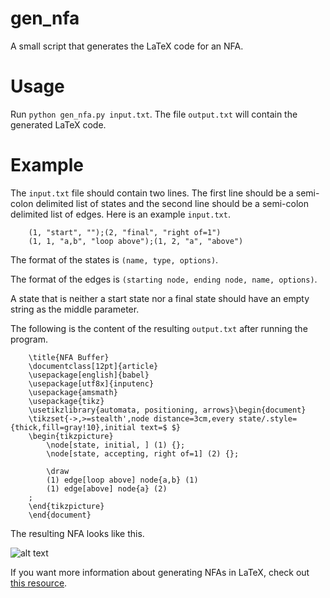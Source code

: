 # gen_nfa
A small script that generates the LaTeX code for an NFA. 

# Usage
Run `python gen_nfa.py input.txt`. The file `output.txt` will contain the generated LaTeX code.

# Example
The `input.txt` file should contain two lines. The first line should be a semi-colon delimited list of states and the second line should be a semi-colon delimited list of edges. Here is an example `input.txt`.
```
    (1, "start", "");(2, "final", "right of=1")
    (1, 1, "a,b", "loop above");(1, 2, "a", "above")
```

The format of the states is `(name, type, options)`. 

The format of the edges is `(starting node, ending node, name, options)`. 

A state that is neither a start state nor a final state should have an empty string as the middle parameter. 

The following is the content of the resulting `output.txt` after running the program.
```
    \title{NFA Buffer}
    \documentclass[12pt]{article}
    \usepackage[english]{babel}
    \usepackage[utf8x]{inputenc}
    \usepackage{amsmath}
    \usepackage{tikz}
    \usetikzlibrary{automata, positioning, arrows}\begin{document}
    \tikzset{->,>=stealth',node distance=3cm,every state/.style={thick,fill=gray!10},initial text=$ $}
    \begin{tikzpicture}
        \node[state, initial, ] (1) {};
        \node[state, accepting, right of=1] (2) {};

        \draw
        (1) edge[loop above] node{a,b} (1)
        (1) edge[above] node{a} (2)
    ;
    \end{tikzpicture}
    \end{document}
```

The resulting NFA looks like this.

![alt text][nfa]

[nfa]: https://github.com/saadiqks/gen_nfa/blob/master/nfa.png "NFA"

If you want more information about generating NFAs in LaTeX, check out [this resource](https://www3.nd.edu/~kogge/courses/cse30151-fa17/Public/other/tikz_tutorial.pdf).
